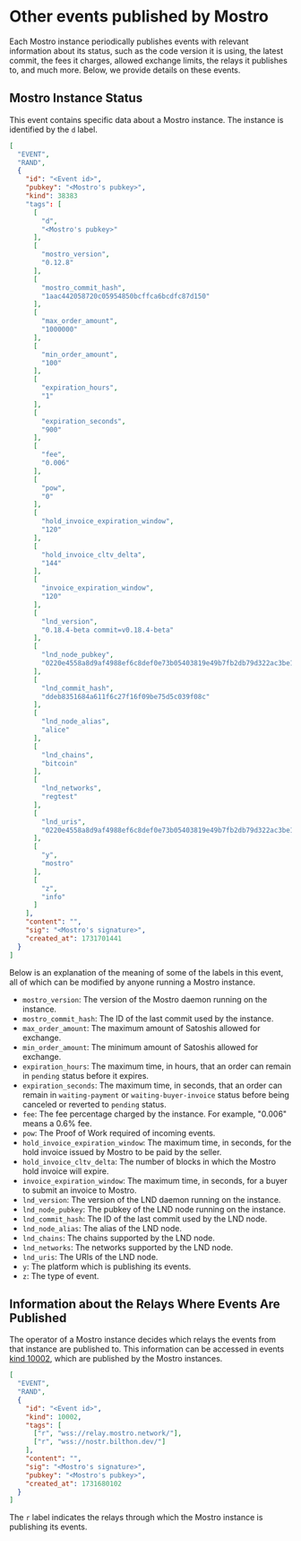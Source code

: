 # Other events published by Mostro

Each Mostro instance periodically publishes events with relevant information about its status, such as the code version it is using, the latest commit, the fees it charges, allowed exchange limits, the relays it publishes to, and much more. Below, we provide details on these events.

## Mostro Instance Status

This event contains specific data about a Mostro instance. The instance is identified by the `d` label.

```json
[
  "EVENT",
  "RAND",
  {
    "id": "<Event id>",
    "pubkey": "<Mostro's pubkey>",
    "kind": 38383
    "tags": [
      [
        "d",
        "<Mostro's pubkey>"
      ],
      [
        "mostro_version",
        "0.12.8"
      ],
      [
        "mostro_commit_hash",
        "1aac442058720c05954850bcffca6bcdfc87d150"
      ],
      [
        "max_order_amount",
        "1000000"
      ],
      [
        "min_order_amount",
        "100"
      ],
      [
        "expiration_hours",
        "1"
      ],
      [
        "expiration_seconds",
        "900"
      ],
      [
        "fee",
        "0.006"
      ],
      [
        "pow",
        "0"
      ],
      [
        "hold_invoice_expiration_window",
        "120"
      ],
      [
        "hold_invoice_cltv_delta",
        "144"
      ],
      [
        "invoice_expiration_window",
        "120"
      ],
      [
        "lnd_version",
        "0.18.4-beta commit=v0.18.4-beta"
      ],
      [
        "lnd_node_pubkey",
        "0220e4558a8d9af4988ef6c8def0e73b05403819e49b7fb2db79d322ac3be1547e"
      ],
      [
        "lnd_commit_hash",
        "ddeb8351684a611f6c27f16f09be75d5c039f08c"
      ],
      [
        "lnd_node_alias",
        "alice"
      ],
      [
        "lnd_chains",
        "bitcoin"
      ],
      [
        "lnd_networks",
        "regtest"
      ],
      [
        "lnd_uris",
        "0220e4558a8d9af4988ef6c8def0e73b05403819e49b7fb2db79d322ac3be1547e@172.26.0.2:9735"
      ],
      [
        "y",
        "mostro"
      ],
      [
        "z",
        "info"
      ]
    ],
    "content": "",
    "sig": "<Mostro's signature>",
    "created_at": 1731701441
  }
]
```

Below is an explanation of the meaning of some of the labels in this event, all of which can be modified by anyone running a Mostro instance.

- `mostro_version`: The version of the Mostro daemon running on the instance.
- `mostro_commit_hash`: The ID of the last commit used by the instance.
- `max_order_amount`: The maximum amount of Satoshis allowed for exchange.
- `min_order_amount`: The minimum amount of Satoshis allowed for exchange.
- `expiration_hours`: The maximum time, in hours, that an order can remain in `pending` status before it expires.
- `expiration_seconds`: The maximum time, in seconds, that an order can remain in `waiting-payment` or `waiting-buyer-invoice` status before being canceled or reverted to `pending` status.
- `fee`: The fee percentage charged by the instance. For example, "0.006" means a 0.6% fee.
- `pow`: The Proof of Work required of incoming events.
- `hold_invoice_expiration_window`: The maximum time, in seconds, for the hold invoice issued by Mostro to be paid by the seller.
- `hold_invoice_cltv_delta`: The number of blocks in which the Mostro hold invoice will expire.
- `invoice_expiration_window`: The maximum time, in seconds, for a buyer to submit an invoice to Mostro.
- `lnd_version`: The version of the LND daemon running on the instance.
- `lnd_node_pubkey`: The pubkey of the LND node running on the instance.
- `lnd_commit_hash`: The ID of the last commit used by the LND node.
- `lnd_node_alias`: The alias of the LND node.
- `lnd_chains`: The chains supported by the LND node.
- `lnd_networks`: The networks supported by the LND node.
- `lnd_uris`: The URIs of the LND node.
- `y`: The platform which is publishing its events.
- `z`: The type of event.

## Information about the Relays Where Events Are Published

The operator of a Mostro instance decides which relays the events from that instance are published to. This information can be accessed in events [kind 10002](https://github.com/nostr-protocol/nips/blob/master/65.md), which are published by the Mostro instances.

```json
[
  "EVENT",
  "RAND",
  {
    "id": "<Event id>",
    "kind": 10002,
    "tags": [
      ["r", "wss://relay.mostro.network/"],
      ["r", "wss://nostr.bilthon.dev/"]
    ],
    "content": "",
    "sig": "<Mostro's signature>",
    "pubkey": "<Mostro's pubkey>",
    "created_at": 1731680102
  }
]
```

The `r` label indicates the relays through which the Mostro instance is publishing its events.
